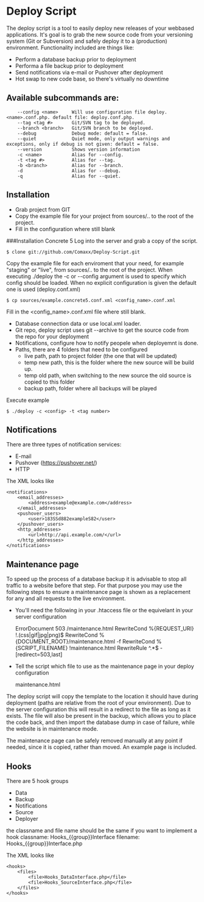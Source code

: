 Deploy Script
===================

The deploy script is a tool to easily deploy new releases of your webbased applications.
It's goal is to grab the new source code from your versioning system (Git or Subversion) and safely deploy it to a (production) environment.
Functionality included are things like:

- Perform a database backup prior to deployment
- Performa a file backup prior to deployment
- Send notifications via e-mail or Pushover after deployment
- Hot swap to new code base, so there's virtually no downtime


Available subcommands are:
----

  		--config <name>		Will use configuration file deploy.<name>.conf.php. default file: deploy.conf.php.
  		--tag <tag #>		Git/SVN tag to be deployed.
  		--branch <branch>	Git/SVN branch to be deployed.
  		--debug				Debug mode: default = false.
  		--quiet				Quiet mode, only output warnings and exceptions, only if debug is not given: default = false.
  		--version			Shows version information
  		-c <name>			Alias for --config.
  		-t <tag #>			Alias for --tag.
  		-b <branch>			Alias for --branch.
  		-d					Alias for --debug.
  		-q					Alias for --quiet.

Installation
----
- Grab project from GIT
- Copy the example file for your project from sources/.. to the root of the project.
- Fill in the configuration where still blank


###Installation Concrete 5
Log into the server and grab a copy of the script.

	$ clone git://github.com/Comaxx/Deploy-Script.git

Copy the example file for each enviroment that your need, for example "staging" or "live", from sources/.. to the root of the project.
When executing ./deploy the -c or --config argument is used to specify which config should be loaded.
When no explicit configuration is given the default one is used (deploy.conf.xml)

	$ cp sources/example.concrete5.conf.xml <config_name>.conf.xml

Fill in the <config_name>.conf.xml file where still blank.

- Database connection data or use local.xml loader.
- Git repo, deploy script uses git --archive to get the source code from the repo for your deployment
- Notifications, configure how to notify peopele when deployemnt is done.
- Paths, there are 4 folders that need to be configured
	- live path, path to project folder (the one that will be updated)
	- temp new path, this is the folder where the new source will be build up.
	- temp old path, when switching to the new source the old source is copied to this folder
	- backup path, folder where all backups will be played

Execute example

	$ ./deploy -c <config> -t <tag number>

Notifications
----
There are three types of notification services:

- E-mail
- Pushover (https://pushover.net/)
- HTTP

The XML looks like

	<notifications>
		<email_addresses>
			<address>example@example.com</address>
		</email_addresses>
		<pushover_users>
			<user>183SSd882exampleS82</user>
		</pushover_users>
		<http_addresses>
			<url>http://api.example.com/</url>
		</http_addresses>
	</notifications>

Maintenance page
----
To speed up the process of a database backup it is advisable to stop all traffic to a website before that step. 
For that purpose you may use the following steps to ensure a maintenance page is shown as a replacement for any and all requests to the live environment.

- You'll need the following in your .htaccess file or the equivelant in your server configuration

    ErrorDocument 503 /maintenance.html
    RewriteCond %{REQUEST_URI} !\.(css|gif|jpg|png)$
    RewriteCond %{DOCUMENT_ROOT}/maintenance.html -f
    RewriteCond %{SCRIPT_FILENAME} !maintenance.html
    RewriteRule ^.*$ - [redirect=503,last]

- Tell the script which file to use as the maintenance page in your deploy configuration

    <maintenance>
        <template>_maintenance.html</template>
        <deploy>maintenance.html</deploy>
    </maintenance>

The deploy script will copy the template to the location it should have during deployment (paths are relative from the root of your environment). Due 
to the server configuration this will result in a redirect to the file as long as it exists. The file will also be present in the backup, which allows 
you to place the code back, and then import the database dump in case of failure, while the website is in maintenance mode. 

The maintenance page can be safely removed manually at any point if needed, since it is copied, rather than moved. An example page is included.
	
Hooks
----
There are 5 hook groups

- Data
- Backup
- Notifications
- Source
- Deployer

the classname and file name should be the same if you want to implement a hook
classname: Hooks_{{group}}Interface
filename: Hooks_{{group}}Interface.php

The XML looks like

	<hooks>
		<files>
			<file>Hooks_DataInterface.php</file>
			<file>Hooks_SourceInterface.php</file>
		</files>
	</hooks>
